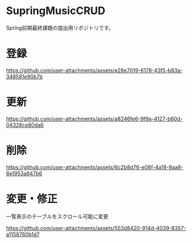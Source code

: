 # SupringMusicCRUD
Spring前期最終課題の提出用リポジトリです。

# 登録
https://github.com/user-attachments/assets/e28e7019-6178-43f5-b83a-348581e90b7b

# 更新
https://github.com/user-attachments/assets/a8246fe6-9f9a-4127-b60d-04328ce80da6

# 削除
https://github.com/user-attachments/assets/6c2b8d76-e08f-4a18-9aa8-8e1953a947b6

# 変更・修正
一覧表示のテーブルをスクロール可能に変更<br/>

https://github.com/user-attachments/assets/553d8420-914d-4039-8357-a1158760b1d7
